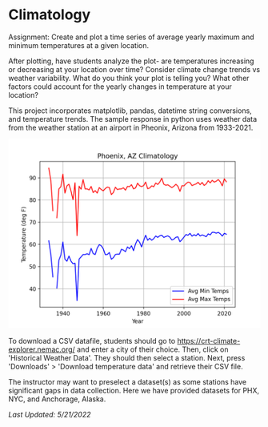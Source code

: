 # Climatology

Assignment: Create and plot a time series of average yearly maximum and minimum temperatures at a given location.

After plotting, have students analyze the plot- are temperatures increasing or decreasing at your location over time? 
Consider climate change trends vs weather variability. What do you think your plot is telling you? 
What other factors could account for the yearly changes in temperature at your location?


This project incorporates matplotlib, pandas, datetime string conversions, and temperature trends.
The sample response in python uses weather data from the weather station at an airport in Pheonix, Arizona from 1933-2021.

![PHX_Clim_Output](https://github.com/KyleRuhl/SPICE-Exercises/blob/main/Climatology_Python/PHX.png) 

To download a CSV datafile, students should go to https://crt-climate-explorer.nemac.org/
and enter a city of their choice. Then, click on 'Historical Weather Data'. They should then select a station.
Next, press 'Downloads' > 'Download temperature data' and retrieve their CSV file.

The instructor may want to preselect a dataset(s) as some stations have significant gaps in data collection. 
Here we have provided datasets for PHX, NYC, and Anchorage, Alaska. 

*Last Updated: 5/21/2022*
